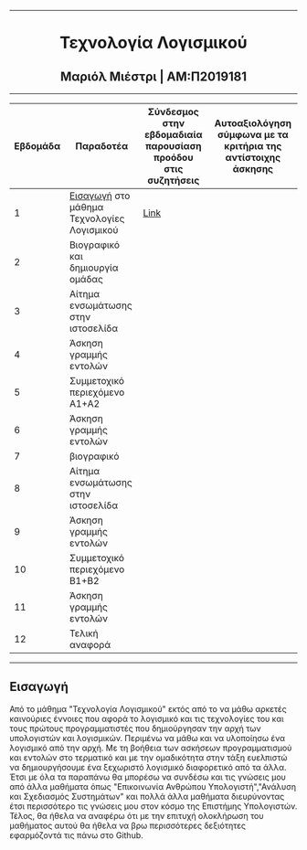  -------------------------------------------------------------------------------------------------------------------------------------

 <h1 align=center>Τεχνολογία Λογισμικού</h1>

<h2 align=center> Μαριόλ Μιέστρι | ΑΜ:Π2019181 </h2>

-------------------------------------------------------------------------------------------------------------------------------------

 
| Εβδομάδα | Παραδοτέα | Σύνδεσμος στην εβδομαδιαία παρουσίαση προόδου στις συζητήσεις| Αυτοαξιολόγηση σύμφωνα με τα κριτήρια της αντίστοιχης άσκησης |
| --- | --- | --- | --- |
| 1 | [Εισαγωγή](https://github.com/p2019181/sw/tree/p2019181/projects/2019181#%CE%B5%CE%B9%CF%83%CE%B1%CE%B3%CF%89%CE%B3%CE%AE) στο μάθημα Τεχνολογίες Λογισμικού  | [Link](https://github.com/courses-ionio/help/discussions/111)| |
| 2 | Bιογραφικό και δημιουργία ομάδας | | |
| 3 | Αίτημα ενσωμάτωσης στην ιστοσελίδα | | |
| 4 | Άσκηση γραμμής εντολών | | |
| 5 | Συμμετοχικό περιεχόμενο A1+A2 | | |
| 6 | Άσκηση γραμμής εντολών | | |
| 7 | βιογραφικό | | |
| 8 | Αίτημα ενσωμάτωσης στην ιστοσελίδα | | |
| 9 | Άσκηση γραμμής εντολών | | |
| 10 | Συμμετοχικό περιεχόμενο B1+B2 | | |
| 11 | Άσκηση γραμμής εντολών | | |
| 12 | Τελική αναφορά | | |

-------------------------------------------------------------------------------------------------------------------------------------


## Εισαγωγή 

 Από το μάθημα "Τεχνολογία Λογισμικού" εκτός από το να μάθω αρκετές καινούριες έννοιες που αφορά το λογισμικό και τις τεχνολογίες του και τους πρώτους προγραμματιστές που δημιούργησαν την αρχή των υπολογιστών και λογισμικών. Περιμένω να μάθω και να υλοποίησω ένα λογισμικό από την αρχή. Με τη βοήθεια των ασκήσεων προγραμματισμού και εντολών στο τερματικό και με την ομαδικότητα στην τάξη ευελπιστώ να δημιουργήσουμε ένα ξεχωριστό λογισμικό διαφορετικό από τα άλλα. Έτσι με όλα τα παραπάνω θα μπορέσω να  συνδέσω και τις γνώσεις μου από άλλα μαθήματα όπως "Επικοινωνία Ανθρώπου Υπολογιστή","Ανάλυση και Σχεδιασμός Συστημάτων" και πολλά άλλα μαθήματα διευρύνοντας έτσι περισσότερο τις γνώσεις μου στον κόσμο της Επιστήμης Υπολογιστών. Τέλος, θα ήθελα να αναφέρω ότι με την επιτυχή ολοκλήρωση του μαθήματος αυτού θα ήθελα να βρω περισσότερες δεξιότητες εφαρμόζοντά τις πάνω στο Github.   

